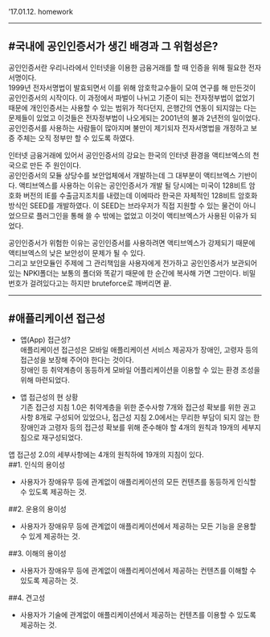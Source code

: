 ’17.01.12. homework

---
#국내에 공인인증서가 생긴 배경과 그 위험성은?
---

공인인증서란 우리나라에서 인터넷을 이용한 금융거래를 할 때 인증을 위해 필요한 전자서명이다.<br/>
1999년 전자서명법이 발효되면서 이를 위해 암호학교수들이 모여 연구를 해 만든것이 공인인증서의 시작이다. 이 과정에서 파벌이 나뉘고 기준이 되는 전자정부법이 없었기 때문에 개인인증서는 사용할 수 있는 범위가 적다던지, 은행간의 연동이 되지않는 다는 문제들이 있었고 이것들은 전자정부법이 나오게되는 2001년의 불과 2년전의 일이었다. 공인인증서를 사용하는 사람들이 많아지며 불만이 제기되자 전자서명법을 개정하고 보증 주체는 오직 정부만 할 수 있도록 하였다.<br/>

인터넷 금융거래에 있어서 공인인증서의 강요는 한국의 인터넷 환경을 액티브엑스의 천국으로 만든 주 원인이다.<br/>
공인인증서의 모듈 상당수를 보안업체에서 개발하는데 그 대부분이 액티브엑스 기반이다. 액티브엑스를 사용하는 이유는 공인인증서가 개발 될 당시에는 미국이 128비트 암호화 버전의 IE를 수출금지조치를 내렸는데 이에따라 한국은 자체적인 128비트 암호화방식인 SEED를 개발하였다. 이 SEED는 브라우저가 직접 지원할 수 있는 물건이 아니었으므로 플러그인을 통해 쓸 수 밖에는 없었고 이것이 액티브엑스가 사용된 이유가 되었다.

공인인증서가 위험한 이유는 공인인증서를 사용하려면 액티브엑스가 강제되기 때문에 액티브엑스의 낮은 보안성이 문제가 될 수 있다.<br/>
그리고 보안모듈인 주제에 그 관리책임을 사용자에게 전가하고 공인인증서가 보관되어 있는 NPKI폴더는 보통의 폴더와 똑같기 때문에 한 순간에 복사해 가면 그만이다. 비밀번호가 걸려있다고는 하지만 bruteforce로 깨버리면 끝.<br/>




---
#애플리케이션 접근성
---
* 앱(App) 접근성?<br/>
애플리케이션 접근성은 모바일 애플리케이션 서비스 제공자가 장애인, 고령자 등의 접근성을 보장해 주어야 한다는 것이다.<br/>
장애인 등 취약계층이 동등하게 모바일 어플리케이션을 이용할 수 있는 환경 조성을 위해 마련되었다.<br/>


* 앱 접근성의 현 상황<br/>
기존 접근성 지침 1.0은 취약계층을 위한 준수사항 7개와 접근성 확보를 위한 권고사항 8개로 구성되어 있었으나, 접근성 지침 2.0에서는 무리한 부담이 되지 않는 한 장애인과 고령자 등의 접근성 확보를 위해 준수해야 할 4개의 원칙과 19개의 세부지침으로 재구성되었다.<br/>

앱 접근성 2.0의 세부사항에는 4개의 원칙하에 19개의 지침이 있다.<br/>
##1. 인식의 용이성
* 사용자가 장애유무 등에 관계없이 애플리케이션의 모든 컨텐츠를 동등하게 인식할 수 있도록 제공하는 것.<br/>

##2. 운용의 용이성
* 사용자가 장애유무 등에 관계없이 애플리케이션에서 제공하는 모든 기능을 운용할 수 있게 제공하는 것.<br/>

##3. 이해의 용이성
* 사용자가 장애유무 등에 관계없이 애플리케이션에서 제공하는 컨텐츠를 이해할 수 있도록 제공하는 것.<br/>

##4. 견고성
* 사용자가 기술에 관계없이 애플리케이션에서 제공하는 컨텐츠를 이용할 수 있도록 제공하는 것.<br/><br/>







